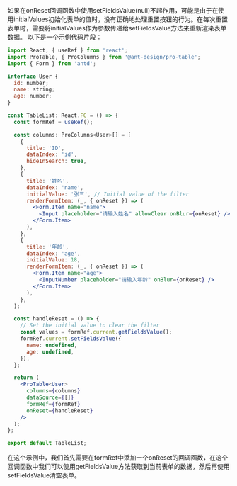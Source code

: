 如果在onReset回调函数中使用setFieldsValue(null)不起作用，可能是由于在使用initialValues初始化表单的值时，没有正确地处理重置按钮的行为。在每次重置表单时，需要将initialValues作为参数传递给setFieldsValue方法来重新渲染表单数据。
以下是一个示例代码片段：

```jsx
import React, { useRef } from 'react';
import ProTable, { ProColumns } from '@ant-design/pro-table';
import { Form } from 'antd';

interface User {
  id: number;
  name: string;
  age: number;
}

const TableList: React.FC = () => {
  const formRef = useRef();

  const columns: ProColumns<User>[] = [
    {
      title: 'ID',
      dataIndex: 'id',
      hideInSearch: true,
    },
    {
      title: '姓名',
      dataIndex: 'name',
      initialValue: '张三', // Initial value of the filter
      renderFormItem: (_, { onReset }) => (
        <Form.Item name="name">
          <Input placeholder="请输入姓名" allowClear onBlur={onReset} />
        </Form.Item>
      ),
    },
    {
      title: '年龄',
      dataIndex: 'age',
      initialValue: 18,
      renderFormItem: (_, { onReset }) => (
        <Form.Item name="age">
          <InputNumber placeholder="请输入年龄" onBlur={onReset} />
        </Form.Item>
      ),
    },
  ];

  const handleReset = () => {
    // Set the initial value to clear the filter
    const values = formRef.current.getFieldsValue();
    formRef.current.setFieldsValue({
      name: undefined,
      age: undefined,
    });
  };

  return (
    <ProTable<User>
      columns={columns}
      dataSource={[]}
      formRef={formRef}
      onReset={handleReset}
    />
  );
};

export default TableList;
```

在这个示例中，我们首先需要在formRef中添加一个onReset的回调函数，在这个回调函数中我们可以使用getFieldsValue方法获取到当前表单的数据，然后再使用setFieldsValue清空表单。
